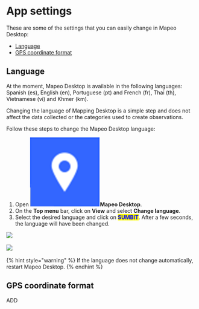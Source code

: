 # App settings

These are some of the settings that you can easily change in Mapeo Desktop:

* [Language](app-settings.md#language)
* [GPS coordinate format](app-settings.md#gps-coordinate-format)

## Language

At the moment, Mapeo Desktop is available in the following languages: Spanish (es), English (en), Portuguese (pt) and French (fr), Thai (th), Vietnamese (vi) and Khmer (km).&#x20;

Changing the language of Mapping Desktop is a simple step and does not affect the data collected or the categories used to create observations.&#x20;

Follow these steps to change the Mapeo Desktop language:

1. Open ![](<../../.gitbook/assets/Mapeo Desktop>)**Mapeo Desktop**.
2. On the **Top menu** bar, click on **View** and select **Change language**.
3. Select the desired language and click on <mark style="color:blue;">**SUMBIT**</mark>. After a few seconds, the language will have been changed.

![](https://lh5.googleusercontent.com/M8kmju0cTcx1wki1Suum5NTiLSymwU9ZlCKbqZMaxmwLip1RXCbvaNk-p7sQWYgnSuNsvcmsCwSMfT3RtmO5i6jfn0g3CNEqQz9nczMQiDxbsnDHWmaRCG5quX2\_yA)

![](https://lh5.googleusercontent.com/kLFIM6fzcbeJmbZphm-IMpd-fKRPZw9n\_D5ACSQm-F\_ZiYccPo44MBIZKq6mvY97mRy9dT2mIwRjKqKqsXidyVo8wg4Yu-9H5oDxrHRADAk7EoOIvd5fjpjEmF\_7oQ)

{% hint style="warning" %}
If the language does not change automatically, restart Mapeo Desktop.
{% endhint %}

## GPS coordinate format

ADD

